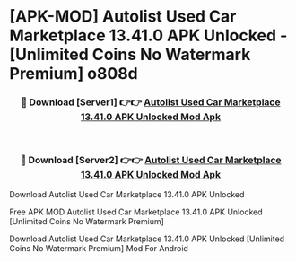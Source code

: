 # [APK-MOD] Autolist  Used Car Marketplace 13.41.0 APK Unlocked - [Unlimited Coins No Watermark Premium] o808d



<div align="center">
<h3>🔴 Download [Server1] 👉👉 <a href="https://momento.my/?title=Autolist__Used_Car_Marketplace_13.41.0_APK_Unlocked">Autolist  Used Car Marketplace 13.41.0 APK Unlocked Mod Apk</a></h3><br>

<h3>🔴 Download [Server2] 👉👉 <a href="https://momento.my/?title=Autolist__Used_Car_Marketplace_13.41.0_APK_Unlocked">Autolist  Used Car Marketplace 13.41.0 APK Unlocked Mod Apk</a></h3>
</div>



Download Autolist  Used Car Marketplace 13.41.0 APK Unlocked 

Free APK MOD Autolist  Used Car Marketplace 13.41.0 APK Unlocked [Unlimited Coins No Watermark Premium]

Download Autolist  Used Car Marketplace 13.41.0 APK Unlocked [Unlimited Coins No Watermark Premium] Mod For Android

